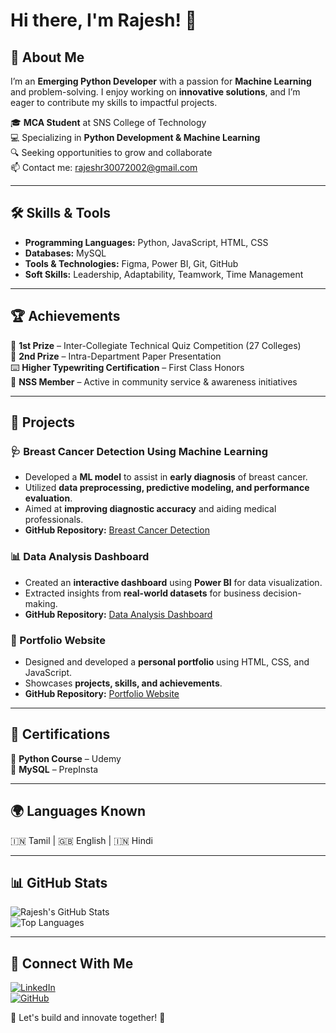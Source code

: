 # Hi there, I'm Rajesh! 👋

## 🚀 About Me
I’m an **Emerging Python Developer** with a passion for **Machine Learning** and problem-solving. I enjoy working on **innovative solutions**, and I’m eager to contribute my skills to impactful projects. 

🎓 **MCA Student** at SNS College of Technology  
💻 Specializing in **Python Development & Machine Learning**  
🔍 Seeking opportunities to grow and collaborate  
📫 Contact me: [rajeshr30072002@gmail.com](mailto:rajeshr30072002@gmail.com)  

---

## 🛠️ Skills & Tools
- **Programming Languages:** Python, JavaScript, HTML, CSS  
- **Databases:** MySQL  
- **Tools & Technologies:** Figma, Power BI, Git, GitHub  
- **Soft Skills:** Leadership, Adaptability, Teamwork, Time Management  

---

## 🏆 Achievements
🏅 **1st Prize** – Inter-Collegiate Technical Quiz Competition (27 Colleges)  
📜 **2nd Prize** – Intra-Department Paper Presentation  
⌨️ **Higher Typewriting Certification** – First Class Honors  
🤝 **NSS Member** – Active in community service & awareness initiatives  

---

## 📌 Projects
### 🩺 Breast Cancer Detection Using Machine Learning
- Developed a **ML model** to assist in **early diagnosis** of breast cancer.
- Utilized **data preprocessing, predictive modeling, and performance evaluation**.
- Aimed at **improving diagnostic accuracy** and aiding medical professionals.
- **GitHub Repository:** [Breast Cancer Detection](https://github.com/RajeshR005/Breast-Cancer-Detection)

### 📊 Data Analysis Dashboard
- Created an **interactive dashboard** using **Power BI** for data visualization.
- Extracted insights from **real-world datasets** for business decision-making.
- **GitHub Repository:** [Data Analysis Dashboard](https://github.com/RajeshR005/Data-Analysis-Dashboard)

### 📝 Portfolio Website
- Designed and developed a **personal portfolio** using HTML, CSS, and JavaScript.
- Showcases **projects, skills, and achievements**.
- **GitHub Repository:** [Portfolio Website](https://github.com/RajeshR005/Portfolio-Website)

---

## 📜 Certifications
📍 **Python Course** – Udemy  
📍 **MySQL** – PrepInsta  

---

## 🌍 Languages Known
🇮🇳 Tamil | 🇬🇧 English | 🇮🇳 Hindi  

---

## 📊 GitHub Stats
![Rajesh's GitHub Stats](https://github-readme-stats.vercel.app/api?username=RajeshR005&show_icons=true&theme=dark)  
![Top Languages](https://github-readme-stats.vercel.app/api/top-langs/?username=RajeshR005&layout=compact&theme=dark)  

---

## 🔗 Connect With Me
[![LinkedIn](https://img.shields.io/badge/LinkedIn-0A66C2?style=for-the-badge&logo=linkedin&logoColor=white)](https://linkedin.com/in/rajeshradha)  
[![GitHub](https://img.shields.io/badge/GitHub-181717?style=for-the-badge&logo=github&logoColor=white)](https://github.com/RajeshR005)  

🚀 Let's build and innovate together! 🎯
